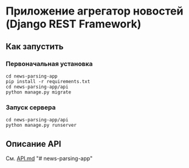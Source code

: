 # Приложение агрегатор новостей (Django REST Framework)

## Как запустить
### Первоначальная установка
```
cd news-parsing-app
pip install -r requirements.txt
cd news-parsing-app/api
python manage.py migrate
```

### Запуск сервера
```
cd news-parsing-app/api
python manage.py runserver
```

## Описание API

См. [API.md](API.md)
"# news-parsing-app" 
